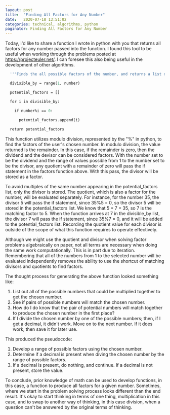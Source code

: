 ```yaml
---
layout: post
title:  "Finding All Factors for Any Number"
date:   2020-07-18 13:51:02
categories: technical, algorithms, python
paginator: Finding All Factors for Any Number
---
```


Today, I'd like to share a function I wrote in python with you that returns all factors for any number passed into the function. I found this tool to be useful when working through the problems posted at https://projecteuler.net/. I can foresee this also being useful in the development of other algorithms.



```def factors(number):
  '''Finds the all possible factors of the number, and returns a list of potential factors.'''

  divisible_by = range(1, number)

  potential_factors = []

  for i in divisible_by:

    if number%i == 0:

      potential_factors.append(i)
      
  return potential_factors
```



This function utilizes modulo division, represented by the "%" in python, to find the factors of the user's chosen number. In modulo division, the value returned is the remainder. In this case, if the remainder is zero, then the dividend and the devisor can be considered factors. With the number set to be the dividend and the range of values possible from 1 to the number set to be the divisor, any quotient with a remainder of zero will pass the if statement in the factors function above. With this pass, the divisor will be stored as a factor.

To avoid multiples of the same number appearing in the potential_factors list, only the divisor is stored. The quotient, which is also a factor for the number, will be evaluated separately. For instance, for the number 35, the divisor 5 will pass the if statement, since 35%5 = 0, so the divisor 5 will be stored in the potential_factors list. We know that 5 * 7 = 35, so 7 is the matching factor to 5. When the function arrives at 7 in the divisible_by list, the divisor 7 will pass the if statement, since 35%7 = 0, and it will be added to the potential_factors list. Recording the quotient value for each divisor is outside of the scope of what this function requires to operate effectively.

Although we might use the quotient and divisor when solving factor problems algebraically on paper, not all terms are necessary when doing the same work computationally. This is in part due to iteration. Remembering that all of the numbers from 1 to the selected number will be evaluated independently removes the ability to use the shortcut of matching divisors and quotients to find factors.

The thought process for generating the above function looked something like:

1. List out all of the possible numbers that could be multiplied together to get the chosen number.
2. See if pairs of possible numbers will match the chosen number.
3. How do I do know that the pair of potential numbers will match together to produce the chosen number in the first place?
4. If I divide the chosen number by one of the possible numbers; then, if I get a decimal, it didn't work. Move on to the next number. If it does work, then save it for later use.



This produced the pseudocode:

1. Develop a range of possible factors using the chosen number.
2. Determine if a decimal is present when diving the chosen number by the range of possible factors.
3. If a decimal is present, do nothing, and continue. If a decimal is not present, store the value.



To conclude, prior knowledge of math can be used to develop functions, in this case, a function to produce all factors for a given number. Sometimes, where we start in the problem solving process looks different than the end result. It's okay to start thinking in terms of one thing, multiplication in this case, and to swap to another way of thinking, in this case division, when a question can't be answered by the original terms of thinking.
